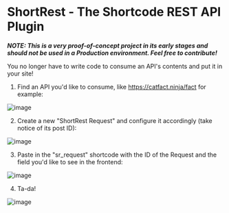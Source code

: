 # ShortRest - The Shortcode REST API Plugin

***NOTE: This is a very proof-of-concept project in its early stages and should not be used in a Production environment. Feel free to contribute!***

You no longer have to write code to consume an API's contents and put it in your site!

1) Find an API you'd like to consume, like https://catfact.ninja/fact for example:

![image](https://github.com/estevaojneto/wp-shortrest/assets/37549773/b1adc8d3-b137-4cb4-8b30-f03ecdb6b6ae)


2) Create a new "ShortRest Request" and configure it accordingly (take notice of its post ID):

![image](https://github.com/estevaojneto/wp-shortrest/assets/37549773/30f29925-069b-4f05-a0a8-147c7b6d778b)


3) Paste in the "sr_request" shortcode with the ID of the Request and the field you'd like to see in the frontend:

![image](https://github.com/estevaojneto/wp-shortrest/assets/37549773/f51aec3e-2aea-4fe3-9629-9b15d2201116)


4) Ta-da!

![image](https://github.com/estevaojneto/wp-shortrest/assets/37549773/c2ad1964-0404-4fc8-a4ae-3248d94881ca)
